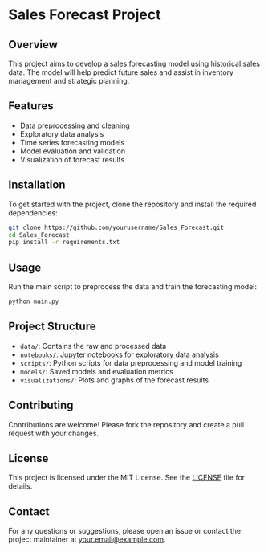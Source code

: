 # Sales Forecast Project

## Overview
This project aims to develop a sales forecasting model using historical sales data. The model will help predict future sales and assist in inventory management and strategic planning.

## Features
- Data preprocessing and cleaning
- Exploratory data analysis
- Time series forecasting models
- Model evaluation and validation
- Visualization of forecast results

## Installation
To get started with the project, clone the repository and install the required dependencies:

```bash
git clone https://github.com/yourusername/Sales_Forecast.git
cd Sales_Forecast
pip install -r requirements.txt
```

## Usage
Run the main script to preprocess the data and train the forecasting model:

```bash
python main.py
```

## Project Structure
- `data/`: Contains the raw and processed data
- `notebooks/`: Jupyter notebooks for exploratory data analysis
- `scripts/`: Python scripts for data preprocessing and model training
- `models/`: Saved models and evaluation metrics
- `visualizations/`: Plots and graphs of the forecast results

## Contributing
Contributions are welcome! Please fork the repository and create a pull request with your changes.

## License
This project is licensed under the MIT License. See the [LICENSE](LICENSE) file for details.

## Contact
For any questions or suggestions, please open an issue or contact the project maintainer at your.email@example.com.
